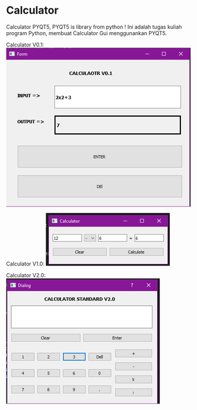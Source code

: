 # Calculator
Calculator PYQT5, PYQT5 is library from python ! Ini adalah tugas kuliah program Python, membuat Calculator Gui menggunankan PYQT5.


Calculator V0.1:
<img alt="Calculator V0.1" src="https://raw.githubusercontent.com/wildan14ar/Calculator/main/Calc%20V0.1.PNG">


Calculator V1.0:
<img alt="Calculator V1.0" src="https://raw.githubusercontent.com/wildan14ar/Calculator/main/Calc%20V1.0.PNG">


Calculator V2.0:
<img alt="Calculator V2.0" src="https://raw.githubusercontent.com/wildan14ar/Calculator/main/Calc%20V2.0.PNG">
